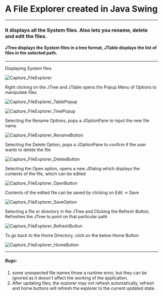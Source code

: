 # A File Explorer created in Java Swing
***

### It displays all the System files. Also lets you rename, delete and edit the files.

#### JTree displays the System files in a tree format, JTable displays the list of files in the selected path.


---
Displaying System files

![Capture_FileExplorer](https://github.com/Chetan0703/FileExplorer-JavaSwing/blob/0bba87407119a04d6692626fffb0d55a48cf7097/Capture_FileExplorer.PNG)



Right clicking on the JTree and JTable opens the Popup Menu of Options to manipulate files

![Capture_FileExplorer_TablePopup](https://github.com/Chetan0703/FileExplorer-JavaSwing/blob/0bba87407119a04d6692626fffb0d55a48cf7097/Capture_FileExplorer_TablePopup.PNG)

![Capture_FileExplorer_TreePopup](https://github.com/Chetan0703/FileExplorer-JavaSwing/blob/0bba87407119a04d6692626fffb0d55a48cf7097/Capture_FileExplorer_TreePopup.PNG)



Selecting the Rename Options, pops a JOptionPane to input the new file name

![Capture_FileExplorer_RenameButton](https://github.com/Chetan0703/FileExplorer-JavaSwing/blob/0bba87407119a04d6692626fffb0d55a48cf7097/Capture_FileExplorer_RenameButton.PNG)



Selecting the Delete Option, pops a JOptionPane to confirm if the user wants to delete the file

![Capture_FileExplorer_DeleteButton](https://github.com/Chetan0703/FileExplorer-JavaSwing/blob/0bba87407119a04d6692626fffb0d55a48cf7097/Capture_FileExplorer_DeleteButton.PNG)



Selecting the Open option, opens a new JDialog which displays the contents of the file, which can be edited

![Capture_FileExplorer_OpenButton](https://github.com/Chetan0703/FileExplorer-JavaSwing/blob/0bba87407119a04d6692626fffb0d55a48cf7097/Capture_FileExplorer_OpenButton.PNG)



Contents of the edited file can be saved by clicking on Edit -> Save

![Capture_FileExplorer_SaveOption](https://github.com/Chetan0703/FileExplorer-JavaSwing/blob/0bba87407119a04d6692626fffb0d55a48cf7097/Capture_FileExplorer_SaveOption.PNG)



Selecting a file or directory in the JTree and Clicking the Refresh Button, Refreshes the JTree to point on that particular path

![Capture_FileExplorer_RefreshButton](https://github.com/Chetan0703/FileExplorer-JavaSwing/blob/0bba87407119a04d6692626fffb0d55a48cf7097/Capture_FileExplorer_RefreshButton.PNG)



To go back to the Home Directory, click on the below Home Button

![Capture_FileExplorer_HomeButton](https://github.com/Chetan0703/FileExplorer-JavaSwing/blob/0bba87407119a04d6692626fffb0d55a48cf7097/Capture_FileExplorer_HomeButton.PNG)



---
##### Bugs:
1. some unexpected file names throw a runtime error, but they can be ignored as it doesn't affect the working of the application.
2. After updating files, the explorer may not refresh automatically, refresh and home buttons will refresh the explorer to the current updated state.
